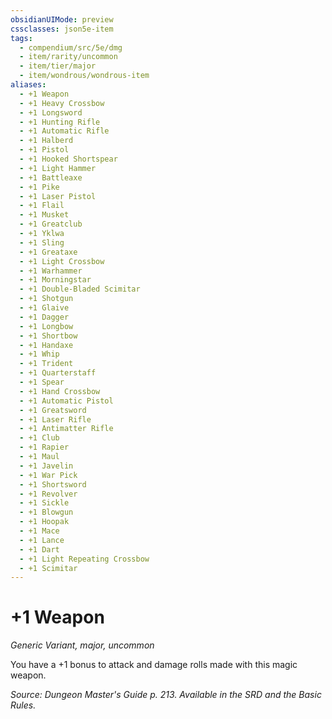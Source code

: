 ```yaml
---
obsidianUIMode: preview
cssclasses: json5e-item
tags:
  - compendium/src/5e/dmg
  - item/rarity/uncommon
  - item/tier/major
  - item/wondrous/wondrous-item
aliases:
  - +1 Weapon
  - +1 Heavy Crossbow
  - +1 Longsword
  - +1 Hunting Rifle
  - +1 Automatic Rifle
  - +1 Halberd
  - +1 Pistol
  - +1 Hooked Shortspear
  - +1 Light Hammer
  - +1 Battleaxe
  - +1 Pike
  - +1 Laser Pistol
  - +1 Flail
  - +1 Musket
  - +1 Greatclub
  - +1 Yklwa
  - +1 Sling
  - +1 Greataxe
  - +1 Light Crossbow
  - +1 Warhammer
  - +1 Morningstar
  - +1 Double-Bladed Scimitar
  - +1 Shotgun
  - +1 Glaive
  - +1 Dagger
  - +1 Longbow
  - +1 Shortbow
  - +1 Handaxe
  - +1 Whip
  - +1 Trident
  - +1 Quarterstaff
  - +1 Spear
  - +1 Hand Crossbow
  - +1 Automatic Pistol
  - +1 Greatsword
  - +1 Laser Rifle
  - +1 Antimatter Rifle
  - +1 Club
  - +1 Rapier
  - +1 Maul
  - +1 Javelin
  - +1 War Pick
  - +1 Shortsword
  - +1 Revolver
  - +1 Sickle
  - +1 Blowgun
  - +1 Hoopak
  - +1 Mace
  - +1 Lance
  - +1 Dart
  - +1 Light Repeating Crossbow
  - +1 Scimitar
---
```

# +1 Weapon
*Generic Variant, major, uncommon*  


You have a +1 bonus to attack and damage rolls made with this magic weapon.

*Source: Dungeon Master's Guide p. 213. Available in the SRD and the Basic Rules.*
